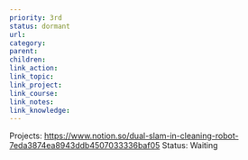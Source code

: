 ```yaml
---
priority: 3rd
status: dormant
url: 
category: 
parent: 
children: 
link_action: 
link_topic: 
link_project: 
link_course: 
link_notes: 
link_knowledge: 
---
```



Projects: https://www.notion.so/dual-slam-in-cleaning-robot-7eda3874ea8943ddb4507033336baf05
Status: Waiting